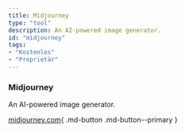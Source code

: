 ```yaml
---
title: Midjourney
type: "tool"
description: An AI-powered image generator.
id: "midjourney"
tags:
- "Kostenlos"
- "Proprietär"
---
```


### Midjourney

An AI-powered image generator.

[midjourney.com](https://www.midjourney.com/){ .md-button .md-button--primary } 

